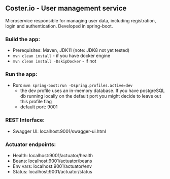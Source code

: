 ## Coster.io - User management service

Microservice responsible for managing user data, including registration, login and authentication.
Developed in spring-boot.

### Build the app:
* Prerequisites: Maven, JDK11 (note: JDK8 not yet tested)
* `mvn clean install` - if you have docker engine
* `mvn clean install -DskipDocker` - if not

### Run the app:
- Run: `mvn spring-boot:run -Dspring.profiles.active=dev`
    - the dev profile uses an in-memory database. If you have postgreSQL db running locally on the default port you might decide to leave out this profile flag
    - default port: 9001
    
### REST Interface:
- Swagger UI: localhost:9001/swagger-ui.html

### Actuator endpoints:
- Health: localhost:9001/actuator/health
- Beans: localhost:9001/actuator/beans
- Env vars: localhost:9001/actuator/env
- Status: localhost:9001/actuator/status
